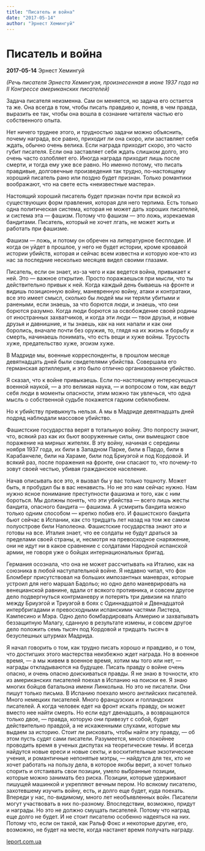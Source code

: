 ```yaml
---
title: "Писатель и война"
date: "2017-05-14"
author: "Эрнест Хемингуй"
---
```


# Писатель и война

**2017-05-14** Эрнест Хемингуй

*(Речь писателя Эрнеста Хемингуэя, произнесенная в июне 1937 года на II Конгрессе американских писателей)* 

Задача писателя неизменна. Сам он меняется, но задача его остается та же. Она всегда в том, чтобы писать правдиво и, поняв, в чем правда, выразить ее так, чтобы она вошла в сознание читателя частью его собственного опыта.

Нет ничего труднее этого, и трудностью задачи можно объяснить, почему награда, все равно, приходит ли она скоро, или заставляет себя ждать, обычно очень велика. Если награда приходит скоро, это часто губит писателя. Если она заставляет себя ждать слишком долго, это очень часто озлобляет его. Иногда награда приходит лишь после смерти, и тогда ему уже все равно. Но именно потому, что писать правдивые, долговечные произведения так трудно, по-настоящему хороший писатель рано или поздно будет признан. Только романтики воображают, что на свете есть «неизвестные мастера».

Настоящий хороший писатель будет признан почти при всякой из существующих форм правления, которая для него терпима. Есть только одна политическая система, которая не может дать хороших писателей, и система эта — фашизм. Потому что фашизм — это ложь, изрекаемая бандитами. Писатель, который не хочет лгать, не может жить и работать при фашизме.

Фашизм — ложь, и потому он обречен на литературное бесплодие. И когда он уйдет в прошлое, у него не будет истории, кроме кровавой истории убийств, которая и сейчас всем известна и которую кое-кто из нас за последние несколько месяцев видел своими глазами.

Писатель, если он знает, из-за чего и как ведется война, привыкает к ней. Это — важное открытие. Просто поражаешься при мысли, что ты действительно привык к ней. Когда каждый день бываешь на фронте и видишь позиционную войну, маневренную войну, атаки и контратаки, все это имеет смысл, сколько бы людей мы ни теряли убитыми и ранеными, если знаешь, за что борются люди, и знаешь, что они борются разумно. Когда люди борются за освобождение своей родины от иностранных захватчиков, и когда эти люди — твои друзья, и новые друзья и давнишние, и ты знаешь, как на них напали и как они боролись, вначале почти без оружия, то, глядя на их жизнь и борьбу и смерть, начинаешь понимать, что есть вещи и хуже войны. Трусость хуже, предательство хуже, эгоизм хуже.

В Мадриде мы, военные корреспонденты, в прошлом месяце девятнадцать дней были свидетелями убийства. Совершала его германская артиллерия, и это было отлично организованное убийство.

Я сказал, что к войне привыкаешь. Если по-настоящему интересуешься военной наукой, — а это великая наука, — и вопросом о том, как ведут себя люди в моменты опасности, этим можно так увлечься, что одна мысль о собственной судьбе покажется гадким себялюбием.

Но к убийству привыкнуть нельзя. А мы в Мадриде девятнадцать дней подряд наблюдали массовое убийство.

Фашистские государства верят в тотальную войну. Это попросту значит, что, всякий раз как их бьют вооруженные силы, они вымещают свое поражение на мирных жителях. В эту войну, начиная с середины ноября 1937 года, их били в Западном Парке, били в Пардо, били в Карабанчеле, били на Хараме, били под Бриуэгой и под Кордовой. И всякий раз, после поражения на фронте, они спасают то, что почему-то зовут своей честью, убивая гражданское население.

Начав описывать все это, я вызвал бы у вас только тошноту. Может быть, я пробудил бы в вас ненависть. Но не это нам сейчас нужно. Нам нужно ясное понимание преступности фашизма и того, как с ним бороться. Мы должны понять, что эти убийства — всего лишь жесты бандита, опасного бандита — фашизма. А усмирить бандита можно только одним способом — крепко побив его. И фашистского бандита бьют сейчас в Испании, как сто тридцать лет назад на том же самом полуострове били Наполеона. Фашистские государства знают это и готовы на все. Италия знает, что ее солдаты не будут драться за пределами своей страны, и, несмотря на превосходное снаряжение, они не идут ни в какое сравнение с солдатами Народной испанской армии, не говоря уже о бойцах интернациональных бригад.

Германия осознала, что она не может рассчитывать на Италию, как на союзника в любой наступательной войне. Я недавно читал, что фон Бломберг присутствовал на больших импозантных маневрах, которые устроил для него маршал Бадольо; но одно дело маневрировать на венецианской равнине, вдали от всякого противника, и совсем другое дело подвергнуться контрманевру и потерять три дивизии на плато между Бриуэгой и Триуэгой в боях с Одиннадцатой и Двенадцатой интербригадами и превосходными испанскими частями Листера, Кампесино и Мэра. Одно дело бомбардировать Алмерию и захватывать беззащитную Малагу, сданную в результате измены, и совсем другое дело положить семь тысяч под Кордовой и тридцать тысяч в безуспешных штурмах Мадрида.

Я начал говорить о том, как трудно писать хорошо и правдиво, и о том, что достигших этого мастерства неизбежно ждет награда. Но в военное время, — а мы живем в военное время, хотим мы того или нет, — награды откладываются на будущее. Писать правду о войне очень опасно, и очень опасно доискиваться правды. Я не знаю в точности, кто из американских писателей поехал в Испанию на поиски ее. Я знаю многих бойцов батальона имени Линкольна. Но это не писатели. Они пишут только письма. В Испанию поехало много английских писателей. Много немецких писателей. Много французских и голландских писателей. А когда человек едет на фронт искать правду, он может вместо нее найти смерть. Но если едут двенадцать, а возвращаются только двое, — правда, которую они привезут с собой, будет действительно правдой, а не искаженными слухами, которые мы выдаем за историю. Стоит ли рисковать, чтобы найти эту правду, — об этом пусть судят сами писатели. Разумеется, много спокойнее проводить время в ученых диспутах на теоретические темы. И всегда найдутся новые ереси и новые секты, и восхитительные экзотические учения, и романтичные непонятые мэтры, — найдутся для тех, кто не хочет работать на пользу дела, в которое якобы верит, а хочет только спорить и отстаивать свои позиции, умело выбранные позиции, которые можно занимать без риска. Позиции, которые удерживают пишущей машинкой и укрепляют вечным пером. Но всякому писателю, захотевшему изучить войну, есть, и долго еще будет, куда поехать. Впереди у нас, по-видимому, много лет необъявленных войн. Писатели могут участвовать в них по-разному. Впоследствии, возможно, придут и награды. Но это не должно смущать писателей. Потому что наград еще долго не будет. И не стоит писателю особенно надеяться на них. Потому что, если он такой, как Ральф Фокс и некоторые другие, его, возможно, не будет на месте, когда настанет время получать награду.

[leport.com.ua](http://www.leport.com.ua/pysatel-y-vojna/)
